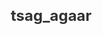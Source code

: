 # tsag_agaar<!DOCTYPE html>
<html lang="en">

<head>
    <meta charset="UTF-8">
    <meta name="viewport" content="width=device-width, initial-scale=1.0">
    <title>Weather Information</title>
    <style>
        * {
            box-sizing: border-box;
            margin: 0;
            padding: 0;
        }

        body {
            font-family: Arial, sans-serif;
            display: flex;
            align-items: center;
            justify-content: center;
            min-height: 100vh;
            background: linear-gradient(to bottom right, #4facfe, #00f2fe);
            color: #456;
        }

        .container {
            text-align: center;
            padding: 20px;
            width: 100%;
            max-width: 400px;
            background-color: rgba(255, 255, 255, 0.9);
            border-radius: 15px;
            box-shadow: 0 6px 15px rgba(0, 0, 0, 0.2);
        }

        h1 {
            font-size: 24px;
            color: #333;
            margin-bottom: 20px;
        }

        .input-group {
            display: flex;
            align-items: center;
            justify-content: center;
            gap: 10px;
            margin-bottom: 20px;
        }

        #city-input {
            padding: 10px;
            width: 70%;
            border: 1px solid #ddd;
            border-radius: 5px;
            outline: none;
            font-size: 16px;
        }

        button {
            padding: 10px 15px;
            font-size: 16px;
            color: white;
            background-color: #ff4500;
            border: none;
            border-radius: 5px;
            cursor: pointer;
            transition: background-color 0.3s;
        }

        button:hover {
            background-color: #e03e00;
        }

        .weather-container {
            background-color: #fff;
            padding: 15px;
            border-radius: 10px;
            box-shadow: 0 4px 10px rgba(0, 0, 0, 0.1);
        }

        .temperature {
            font-size: 48px;
            color: #ff4500;
            margin: 15px 0;
        }

        .description {
            font-size: 20px;
            text-transform: capitalize;
            color: #333;
            margin-bottom: 10px;
        }

        .info p {
            font-size: 16px;
            color: #555;
        }
    </style>
</head>

<body>
    <div class="container">
        <h1>Weather Information</h1>

        <div class="input-group">
            <input type="text" id="city-input" placeholder="Enter city name" />
            <button onclick="fetchWeather()">Get Weather</button>
        </div>

        <div class="weather-container" id="weather">
            <p>Enter a city to see the weather.</p>
        </div>
    </div>

    <script>
        const apiKey = 'a45bbe72345d8eef11b88a31e3933d0f';

        async function fetchWeather() {
            const city = document.getElementById('city-input').value || 'Ulaanbaatar';
            try {
                const response = await fetch(`https://api.openweathermap.org/data/2.5/weather?q=${city}&units=metric&appid=${apiKey}`);
                const data = await response.json();

                if (data.cod === 200) {
                    document.getElementById('weather').innerHTML = `
                        <div class="temperature">${data.main.temp}°C</div>
                        <div class="description">${data.weather[0].description}</div>
                        <div class="info">
                            <p>Humidity: ${data.main.humidity}%</p>
                            <p>Wind Speed: ${data.wind.speed} m/s</p>
                            <p>Feels Like: ${data.main.feels_like}°C</p>
                        </div>
                    `;
                } else {
                    document.getElementById('weather').innerHTML = `<p>${data.message}</p>`;
                }
            } catch (error) {
                document.getElementById('weather').innerHTML = `<p>Error fetching weather data.</p>`;
            }
        }
    </script>
</body>

</html>
